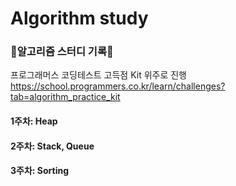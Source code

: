 # Algorithm study

### 📝알고리즘 스터디 기록📝

프로그래머스 코딩테스트 고득점 Kit 위주로 진행
https://school.programmers.co.kr/learn/challenges?tab=algorithm_practice_kit

#### 1주차: Heap

#### 2주차: Stack, Queue

#### 3주차: Sorting
